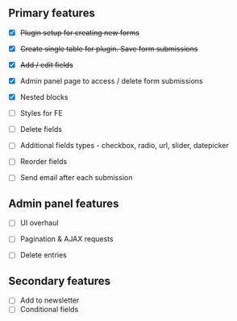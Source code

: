 ## Primary features

- [x] ~~Plugin setup for creating new forms~~
- [x] ~~Create single table for plugin. Save form submissions~~
- [x] ~~Add / edit fields~~
- [x] Admin panel page to access / delete form submissions
- [x] Nested blocks
- [ ] Styles for FE
- [ ] Delete fields
- [ ] Additional fields types - checkbox, radio, url, slider, datepicker
- [ ] Reorder fields
- [ ] Send email after each submission


## Admin panel features

- [ ] UI overhaul
- [ ] Pagination & AJAX requests
- [ ] Delete entries


## Secondary features

- [ ] Add to newsletter
- [ ] Conditional fields
